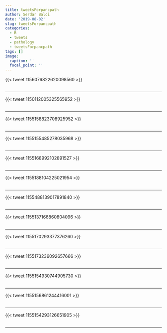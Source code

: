 ```yaml
---
title: tweetsForpancpath
author: Serdar Balci
date: '2019-08-02'
slug: tweetsForpancpath
categories:
  - R
  - tweets
  - pathology
  - tweetsForpancpath
tags: []
image:
  caption: ''
  focal_point: ''
---
```



{{< tweet 1156076822620098560 >}}
<br>
<br>
<hr>
{{< tweet 1150112005325565952 >}}
<br>
<br>
<hr>
{{< tweet 1155158823708925952 >}}
<br>
<br>
<hr>
{{< tweet 1155155485278035968 >}}
<br>
<br>
<hr>
{{< tweet 1155168992102891527 >}}
<br>
<br>
<hr>
{{< tweet 1155188104225021954 >}}
<br>
<br>
<hr>
{{< tweet 1155488139017891840 >}}
<br>
<br>
<hr>
{{< tweet 1155137166860804096 >}}
<br>
<br>
<hr>
{{< tweet 1155170293377376260 >}}
<br>
<br>
<hr>
{{< tweet 1155173236092657666 >}}
<br>
<br>
<hr>
{{< tweet 1155154930744905730 >}}
<br>
<br>
<hr>
{{< tweet 1155156861244416001 >}}
<br>
<br>
<hr>
{{< tweet 1155154293126651905 >}}
<br>
<br>
<hr>
